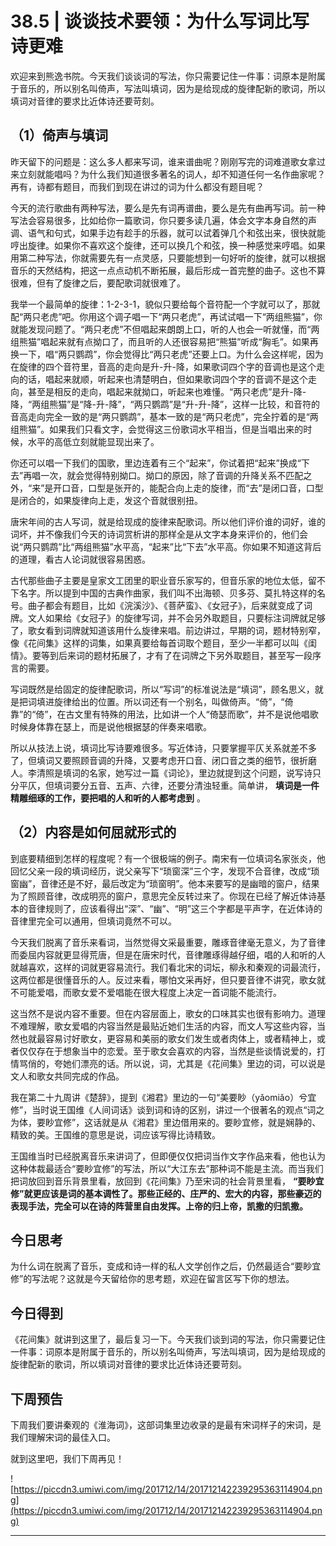 # 38.5 | 谈谈技术要领：为什么写词比写诗更难

欢迎来到熊逸书院。今天我们谈谈词的写法，你只需要记住一件事：词原本是附属于音乐的，所以别名叫倚声，写法叫填词，因为是给现成的旋律配新的歌词，所以填词对音律的要求比近体诗还要苛刻。

## （1）倚声与填词

昨天留下的问题是：这么多人都来写词，谁来谱曲呢？刚刚写完的词难道歌女拿过来立刻就能唱吗？为什么我们知道很多著名的词人，却不知道任何一名作曲家呢？再有，诗都有题目，而我们到现在讲过的词为什么都没有题目呢？

今天的流行歌曲有两种写法，要么是先有词再谱曲，要么是先有曲再写词。前一种写法会容易很多，比如给你一篇歌词，你只要多读几遍，体会文字本身自然的声调、语气和句式，如果手边有趁手的乐器，就可以试着弹几个和弦出来，很快就能哼出旋律。如果你不喜欢这个旋律，还可以换几个和弦，换一种感觉来哼唱。如果用第二种写法，你就需要先有一点灵感，只要能想到一句好听的旋律，就可以根据音乐的天然结构，把这一点点动机不断拓展，最后形成一首完整的曲子。这也不算很难，但有了旋律之后，要配歌词就很难了。

我举一个最简单的旋律：1-2-3-1，貌似只要给每个音符配一个字就可以了，那就配“两只老虎”吧。你用这个调子唱一下“两只老虎”，再试试唱一下“两组熊猫”，你就能发现问题了。“两只老虎”不但唱起来朗朗上口，听的人也会一听就懂，而“两组熊猫”唱起来就有点拗口了，而且听的人还很容易把“熊猫”听成“胸毛”。如果再换一下，唱“两只鹦鹉”，你会觉得比“两只老虎”还要上口。为什么会这样呢，因为在旋律的四个音符里，音高的走向是升-升-降，如果歌词四个字的音调也是这个走向的话，唱起来就顺，听起来也清楚明白，但如果歌词四个字的音调不是这个走向，甚至是相反的走向，唱起来就拗口，听起来也难懂。“两只老虎”是升-降-降，“两组熊猫”是“降-升-降”，“两只鹦鹉”是“升-升-降”，这样一比较，和音符的音高走向完全一致的是“两只鹦鹉”，基本一致的是“两只老虎”，完全拧着的是“两组熊猫”。如果我们只看文字，会觉得这三份歌词水平相当，但是当唱出来的时候，水平的高低立刻就能显现出来了。

你还可以唱一下我们的国歌，里边连着有三个“起来”，你试着把“起来”换成“下去”再唱一次，就会觉得特别拗口。拗口的原因，除了音调的升降关系不匹配之外，“来”是开口音，口型是张开的，能配合向上走的旋律，而“去”是闭口音，口型是闭合的，如果旋律向上走，发这个音就很别扭。

唐宋年间的古人写词，就是给现成的旋律来配歌词。所以他们评价谁的词好，谁的词坏，并不像我们今天的诗词赏析讲的那样全是从文字本身来评价的，他们会说“两只鹦鹉”比“两组熊猫”水平高，“起来”比“下去”水平高。你如果不知道这背后的道理，看古人论词就很容易困惑。

古代那些曲子主要是皇家文工团里的职业音乐家写的，但音乐家的地位太低，留不下名字。所以提到中国的古典作曲家，我们叫不出海顿、贝多芬、莫扎特这样的名号。曲子都会有题目，比如《浣溪沙》、《菩萨蛮》、《女冠子》，后来就变成了词牌。文人如果给《女冠子》的旋律写词，并不会另外取题目，只要标注词牌就足够了，歌女看到词牌就知道该用什么旋律来唱。前边讲过，早期的词，题材特别窄，像《花间集》这样的词集，如果真要给每首词取个题目，至少一半都可以叫《闺情》。要等到后来词的题材拓展了，才有了在词牌之下另外取题目，甚至写一段序言的需要。

写词既然是给固定的旋律配歌词，所以“写词”的标准说法是“填词”，顾名思义，就是把词填进旋律给出的位置。所以词还有一个别名，叫做倚声。“倚”，“倚靠”的“倚”，在古文里有特殊的用法，比如讲一个人“倚瑟而歌”，并不是说他唱歌时候身体靠在瑟上，而是说他根据瑟的伴奏来唱歌。

所以从技法上说，填词比写诗要难很多。写近体诗，只要掌握平仄关系就差不多了，但填词又要照顾音调的升降，又要考虑开口音、闭口音之类的细节，很折磨人。李清照是填词的名家，她写过一篇《词论》，里边就提到这个问题，说写诗只分平仄，但填词要分五音、五声、六律，还要分清浊轻重。简单讲， **填词是一件精雕细琢的工作，要把唱的人和听的人都考虑到** 。

## （2）内容是如何屈就形式的

到底要精细到怎样的程度呢？有一个很极端的例子。南宋有一位填词名家张炎，他回忆父亲一段的填词经历，说父亲写下“琐窗深”三个字，发现不合音律，改成“琐窗幽”，音律还是不好，最后改定为“琐窗明”。他本来要写的是幽暗的窗户，结果为了照顾音律，改成明亮的窗户，意思完全反转过来了。你现在已经了解近体诗基本的音律规则了，应该看得出“深”、“幽”、“明”这三个字都是平声字，在近体诗的音律里完全可以通用，但填词竟然不可以。

今天我们脱离了音乐来看词，当然觉得文采最重要，雕琢音律毫无意义，为了音律而委屈内容就更显得荒唐，但是在唐宋时代，音律雕琢得越仔细，唱的人和听的人就越喜欢，这样的词就更容易流行。我们看北宋的词坛，柳永和秦观的词最流行，这两位都是很懂音乐的人。反过来看，哪怕文采再好，但只要音律不讲究，歌女就不可能爱唱，而歌女爱不爱唱能在很大程度上决定一首词能不能流行。

这当然不是说内容不重要。但在内容层面上，歌女的口味其实也很有影响力。道理不难理解，歌女爱唱的内容当然是最贴近她们生活的内容，而文人写这些内容，当然也就最容易讨好歌女，更容易和美丽的歌女们发生或者肉体上，或者精神上，或者仅仅存在于想象当中的恋爱。至于歌女会喜欢的内容，当然是些谈情说爱的，打情骂俏的，夸她们漂亮的话。所以说，词，尤其是《花间集》里边的词，可以说是文人和歌女共同完成的作品。

我在第二十九周讲《楚辞》，提到《湘君》里边的一句“美要眇（yǎomiǎo）兮宜修”，当时说王国维《人间词话》谈到词和诗的区别，讲过一个很著名的观点“词之为体，要眇宜修”，这话就是从《湘君》里边借用来的。要眇宜修，就是娴静的、精致的美。王国维的意思是说，词应该写得比诗精致。

王国维当时已经脱离音乐来讲词了，但即便仅仅把词当作文字作品来看，他也认为这种体裁最适合“要眇宜修”的写法，所以“大江东去”那种词不能是主流。而当我们把词放回到音乐背景里看，放回到《花间集》乃至宋词的社会背景里看， **“要眇宜修”就更应该是词的基本调性了。那些正经的、庄严的、宏大的内容，那些豪迈的表现手法，完全可以在诗的阵营里自由发挥。上帝的归上帝，凯撒的归凯撒。**

## 今日思考

为什么词在脱离了音乐，变成和诗一样的私人文学创作之后，仍然最适合“要眇宜修”的写法呢？这就是今天留给你的思考题，欢迎在留言区写下你的想法。

## 今日得到

《花间集》就讲到这里了，最后复习一下。今天我们谈到词的写法，你只需要记住一件事：词原本是附属于音乐的，所以别名叫倚声，写法叫填词，因为是给现成的旋律配新的歌词，所以填词对音律的要求比近体诗还要苛刻。    

## 下周预告

下周我们要讲秦观的《淮海词》，这部词集里边收录的是最有宋词样子的宋词，是我们理解宋词的最佳入口。

就到这里吧，我们下周再见！

![https://piccdn3.umiwi.com/img/201712/14/201712142239295363114904.png](https://piccdn3.umiwi.com/img/201712/14/201712142239295363114904.png)

---
